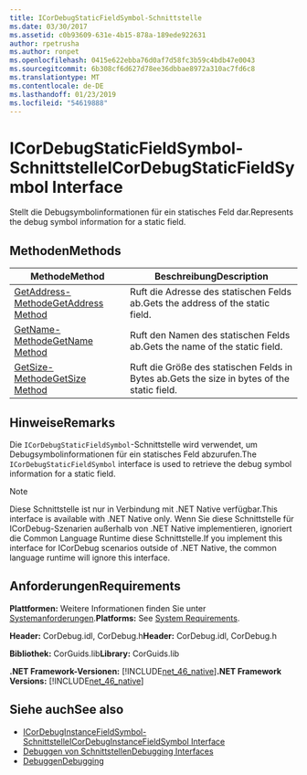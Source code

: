 ```yaml
---
title: ICorDebugStaticFieldSymbol-Schnittstelle
ms.date: 03/30/2017
ms.assetid: c0b93609-631e-4b15-878a-189ede922631
author: rpetrusha
ms.author: ronpet
ms.openlocfilehash: 0415e622ebba76d0af7d58fc3b59c4bdb47e0043
ms.sourcegitcommit: 6b308cf6d627d78ee36dbbae8972a310ac7fd6c8
ms.translationtype: MT
ms.contentlocale: de-DE
ms.lasthandoff: 01/23/2019
ms.locfileid: "54619888"
---
```

# <a name="icordebugstaticfieldsymbol-interface"></a><span data-ttu-id="d607f-102">ICorDebugStaticFieldSymbol-Schnittstelle</span><span class="sxs-lookup"><span data-stu-id="d607f-102">ICorDebugStaticFieldSymbol Interface</span></span>
<span data-ttu-id="d607f-103">Stellt die Debugsymbolinformationen für ein statisches Feld dar.</span><span class="sxs-lookup"><span data-stu-id="d607f-103">Represents the debug symbol information for a static field.</span></span>  
  
## <a name="methods"></a><span data-ttu-id="d607f-104">Methoden</span><span class="sxs-lookup"><span data-stu-id="d607f-104">Methods</span></span>  
  
|<span data-ttu-id="d607f-105">Methode</span><span class="sxs-lookup"><span data-stu-id="d607f-105">Method</span></span>|<span data-ttu-id="d607f-106">Beschreibung</span><span class="sxs-lookup"><span data-stu-id="d607f-106">Description</span></span>|  
|------------|-----------------|  
|[<span data-ttu-id="d607f-107">GetAddress-Methode</span><span class="sxs-lookup"><span data-stu-id="d607f-107">GetAddress Method</span></span>](../../../../docs/framework/unmanaged-api/debugging/icordebugstaticfieldsymbol-getaddress-method.md)|<span data-ttu-id="d607f-108">Ruft die Adresse des statischen Felds ab.</span><span class="sxs-lookup"><span data-stu-id="d607f-108">Gets the address of the static field.</span></span>|  
|[<span data-ttu-id="d607f-109">GetName-Methode</span><span class="sxs-lookup"><span data-stu-id="d607f-109">GetName Method</span></span>](../../../../docs/framework/unmanaged-api/debugging/icordebugstaticfieldsymbol-getname-method.md)|<span data-ttu-id="d607f-110">Ruft den Namen des statischen Felds ab.</span><span class="sxs-lookup"><span data-stu-id="d607f-110">Gets the name of the static field.</span></span>|  
|[<span data-ttu-id="d607f-111">GetSize-Methode</span><span class="sxs-lookup"><span data-stu-id="d607f-111">GetSize Method</span></span>](../../../../docs/framework/unmanaged-api/debugging/icordebugstaticfieldsymbol-getsize-method.md)|<span data-ttu-id="d607f-112">Ruft die Größe des statischen Felds in Bytes ab.</span><span class="sxs-lookup"><span data-stu-id="d607f-112">Gets the size in bytes of the static field.</span></span>|  
  
## <a name="remarks"></a><span data-ttu-id="d607f-113">Hinweise</span><span class="sxs-lookup"><span data-stu-id="d607f-113">Remarks</span></span>  
 <span data-ttu-id="d607f-114">Die `ICorDebugStaticFieldSymbol`-Schnittstelle wird verwendet, um Debugsymbolinformationen für ein statisches Feld abzurufen.</span><span class="sxs-lookup"><span data-stu-id="d607f-114">The `ICorDebugStaticFieldSymbol` interface is used to retrieve the debug symbol information for a static field.</span></span>  
  
> [!NOTE]
>  <span data-ttu-id="d607f-115">Diese Schnittstelle ist nur in Verbindung mit .NET Native verfügbar.</span><span class="sxs-lookup"><span data-stu-id="d607f-115">This interface is available with .NET Native only.</span></span> <span data-ttu-id="d607f-116">Wenn Sie diese Schnittstelle für ICorDebug-Szenarien außerhalb von .NET Native implementieren, ignoriert die Common Language Runtime diese Schnittstelle.</span><span class="sxs-lookup"><span data-stu-id="d607f-116">If you implement this interface for ICorDebug scenarios outside of .NET Native, the common language runtime will ignore this interface.</span></span>  
  
## <a name="requirements"></a><span data-ttu-id="d607f-117">Anforderungen</span><span class="sxs-lookup"><span data-stu-id="d607f-117">Requirements</span></span>  
 <span data-ttu-id="d607f-118">**Plattformen:** Weitere Informationen finden Sie unter [Systemanforderungen](../../../../docs/framework/get-started/system-requirements.md).</span><span class="sxs-lookup"><span data-stu-id="d607f-118">**Platforms:** See [System Requirements](../../../../docs/framework/get-started/system-requirements.md).</span></span>  
  
 <span data-ttu-id="d607f-119">**Header:** CorDebug.idl, CorDebug.h</span><span class="sxs-lookup"><span data-stu-id="d607f-119">**Header:** CorDebug.idl, CorDebug.h</span></span>  
  
 <span data-ttu-id="d607f-120">**Bibliothek:** CorGuids.lib</span><span class="sxs-lookup"><span data-stu-id="d607f-120">**Library:** CorGuids.lib</span></span>  
  
 <span data-ttu-id="d607f-121">**.NET Framework-Versionen:** [!INCLUDE[net_46_native](../../../../includes/net-46-native-md.md)]</span><span class="sxs-lookup"><span data-stu-id="d607f-121">**.NET Framework Versions:** [!INCLUDE[net_46_native](../../../../includes/net-46-native-md.md)]</span></span>  
  
## <a name="see-also"></a><span data-ttu-id="d607f-122">Siehe auch</span><span class="sxs-lookup"><span data-stu-id="d607f-122">See also</span></span>
- [<span data-ttu-id="d607f-123">ICorDebugInstanceFieldSymbol-Schnittstelle</span><span class="sxs-lookup"><span data-stu-id="d607f-123">ICorDebugInstanceFieldSymbol Interface</span></span>](../../../../docs/framework/unmanaged-api/debugging/icordebuginstancefieldsymbol-interface.md)
- [<span data-ttu-id="d607f-124">Debuggen von Schnittstellen</span><span class="sxs-lookup"><span data-stu-id="d607f-124">Debugging Interfaces</span></span>](../../../../docs/framework/unmanaged-api/debugging/debugging-interfaces.md)
- [<span data-ttu-id="d607f-125">Debuggen</span><span class="sxs-lookup"><span data-stu-id="d607f-125">Debugging</span></span>](../../../../docs/framework/unmanaged-api/debugging/index.md)
